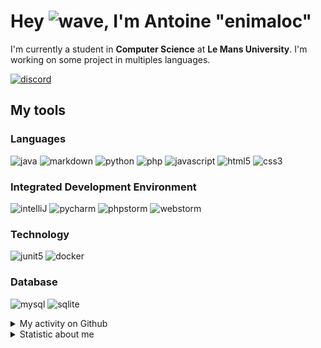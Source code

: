 # Hey ![wave], I'm Antoine "enimaloc"

I'm currently a student in **Computer Science** at **Le Mans University**. I'm working on some project in multiples
languages.

[![discord]](https://discord.com/users/136200628509605888)
## My tools

### Languages
![java] ![markdown] ![python] ![php] ![javascript] ![html5] ![css3]

### Integrated Development Environment
![intelliJ] ![pycharm] ![phpstorm]  ![webstorm]

### Technology
![junit5] ![docker]

### Database
![mysql] ![sqlite]

<details>
<summary>My activity on Github</summary>

<!--RECENT_ACTIVITY:last_update-->
> Last Updated: 17/04 14:28 (Europe/Paris)
<!--RECENT_ACTIVITY:last_update_end-->
<!--RECENT_ACTIVITY:start-->
1. ![star] Starred [emcf/engshell](https://github.com/emcf/engshell)
2. ![prMerged] Merged PR [`#64`](https://github.com/tower-defense-L2/projet-L2/pull/64) in [tower-defense-L2/projet-L2](https://github.com/tower-defense-L2/projet-L2)
3. ![approved] Approved [`#53`](https://github.com/tower-defense-L2/projet-L2/pull/53#pullrequestreview-1372705846) in [tower-defense-L2/projet-L2](https://github.com/tower-defense-L2/projet-L2)
4. ![changesRequested] Request changes on [`#53`](https://github.com/tower-defense-L2/projet-L2/pull/53#pullrequestreview-1372684666) in [tower-defense-L2/projet-L2](https://github.com/tower-defense-L2/projet-L2)
5. ![approved] Approved [`#57`](https://github.com/tower-defense-L2/projet-L2/pull/57#pullrequestreview-1371039636) in [tower-defense-L2/projet-L2](https://github.com/tower-defense-L2/projet-L2)
6. ![approved] Approved [`#53`](https://github.com/tower-defense-L2/projet-L2/pull/53#pullrequestreview-1370985875) in [tower-defense-L2/projet-L2](https://github.com/tower-defense-L2/projet-L2)
7. ![changesRequested] Request changes on [`#57`](https://github.com/tower-defense-L2/projet-L2/pull/57#pullrequestreview-1370982624) in [tower-defense-L2/projet-L2](https://github.com/tower-defense-L2/projet-L2)
8. ![changesRequested] Request changes on [`#57`](https://github.com/tower-defense-L2/projet-L2/pull/57#pullrequestreview-1370982624) in [tower-defense-L2/projet-L2](https://github.com/tower-defense-L2/projet-L2)
9. ![changesRequested] Request changes on [`#55`](https://github.com/tower-defense-L2/projet-L2/pull/55#pullrequestreview-1370976443) in [tower-defense-L2/projet-L2](https://github.com/tower-defense-L2/projet-L2)
10. ![changesRequested] Request changes on [`#55`](https://github.com/tower-defense-L2/projet-L2/pull/55#pullrequestreview-1370976443) in [tower-defense-L2/projet-L2](https://github.com/tower-defense-L2/projet-L2)
<!--RECENT_ACTIVITY:end-->

</details>

<details>
<summary>Statistic about me</summary>

<p align="center">
<a href="https://wakatime.com/@enimaloc">
<img src="https://github-readme-stats.vercel.app/api/wakatime?username=enimaloc&theme=dark&hide_border=true&hide_title=true&layout=compact" alt="enimaloc's wakatime stats">
</a>
</p>

<!--START_SECTION:waka-->
![Code Time](http://img.shields.io/badge/Code%20Time-2%2C516%20hrs%2011%20mins-blue)

**🐱 My GitHub Data** 

> 📦 17.3 kB Used in GitHub's Storage 
 > 
> 🏆 146 Contributions in the Year 2023
 > 
> 🚫 Not Opted to Hire
 > 
> 📜 41 Public Repositories 
 > 
> 🔑 17 Private Repositories 
 > 

 Last Updated on 17/04/2023 12:30:41 UTC
<!--END_SECTION:waka-->

</details>

<!-- Icons -->
[wave]: https://cdn.jsdelivr.net/gh/Readme-Workflows/Readme-Icons@1.1.0/icons/gifs/wave.gif

<!-- Badges -->
[issueOpened]: https://cdn.jsdelivr.net/gh/Readme-Workflows/Readme-Icons@main/icons/octicons/IssueOpened.svg
[issueClosed]: https://cdn.jsdelivr.net/gh/Readme-Workflows/Readme-Icons@main/icons/octicons/IssueClosed.svg

[prOpened]: https://cdn.jsdelivr.net/gh/Readme-Workflows/Readme-Icons@main/icons/octicons/PullRequestOpened.svg
[prClosed]: https://cdn.jsdelivr.net/gh/Readme-Workflows/Readme-Icons@main/icons/octicons/PullRequestClosed.svg
[prMerged]: https://cdn.jsdelivr.net/gh/Readme-Workflows/Readme-Icons@main/icons/octicons/PullRequestMerged.svg

[comment]: https://cdn.jsdelivr.net/gh/Readme-Workflows/Readme-Icons@main/icons/octicons/Comment.svg

[changesRequested]: https://cdn.jsdelivr.net/gh/Readme-Workflows/Readme-Icons@main/icons/octicons/RequestedChanges.svg
[approved]: https://cdn.jsdelivr.net/gh/Readme-Workflows/Readme-Icons@main/icons/octicons/ApprovedChanges.svg

[repoCreated]: https://cdn.jsdelivr.net/gh/Readme-Workflows/Readme-Icons@main/icons/octicons/Repository.svg
[newRelease]: https://cdn.jsdelivr.net/gh/Readme-Workflows/Readme-Icons@main/icons/octicons/Release.svg
[star]: https://cdn.jsdelivr.net/gh/Readme-Workflows/Readme-Icons@main/icons/octicons/StarredRepository.svg
[wiki]: https://cdn.jsdelivr.net/gh/Readme-Workflows/Readme-Icons@main/icons/octicons/Wiki.svg
[fork]: https://cdn.jsdelivr.net/gh/Readme-Workflows/Readme-Icons@main/icons/octicons/ForkedRepository.svg
[people]: https://cdn.jsdelivr.net/gh/Readme-Workflows/Readme-Icons@main/icons/octicons/People.svg

<!-- Meta Badge -->
[junit5]: https://img.shields.io/badge/JUnit5-323330?style=for-the-badge&logo=junit5

<!--- https://github.com/alexandresanlim/Badges4-README.md-Profile#-group- -->
[discord]: https://img.shields.io/badge/Discord-323330?style=for-the-badge&logo=discord

<!--- https://github.com/alexandresanlim/Badges4-README.md-Profile#-languages- -->
[java]: https://img.shields.io/badge/Java-323330?style=for-the-badge&logo=java
[python]: https://img.shields.io/badge/Python-323330?style=for-the-badge&logo=python
[php]: https://img.shields.io/badge/PHP-323330?style=for-the-badge&logo=php
[javascript]: https://img.shields.io/badge/JavaScript-323330?style=for-the-badge&logo=javascript
[html5]: https://img.shields.io/badge/HTML5-323330?style=for-the-badge&logo=html5
[css3]: https://img.shields.io/badge/CSS3-323330?style=for-the-badge&logo=css3

<!--- https://github.com/alexandresanlim/Badges4-README.md-Profile#-database- -->
[mysql]: https://img.shields.io/badge/MySQL-323330?style=for-the-badge&logo=mysql
[sqlite]: https://img.shields.io/badge/SQLite-323330?style=for-the-badge&logo=sqlite

<!--- https://github.com/alexandresanlim/Badges4-README.md-Profile#-frameworks- -->
[markdown]: https://img.shields.io/badge/Markdown-323330?style=for-the-badge&logo=markdown
[docker]: https://img.shields.io/badge/Docker-323330?style=for-the-badge&logo=docker

<!--- https://github.com/alexandresanlim/Badges4-README.md-Profile#-ide- -->
[intelliJ]: https://img.shields.io/badge/IntelliJIDEA-323330.svg?style=for-the-badge&logo=intellij-idea
[pycharm]: https://img.shields.io/badge/PyCharm-323330.svg?&style=for-the-badge&logo=PyCharm
[phpstorm]: http://img.shields.io/badge/-PHPStorm-323330?style=for-the-badge&logo=phpstorm
[webstorm]: https://img.shields.io/badge/WebStorm-323330?style=for-the-badge&logo=WebStorm